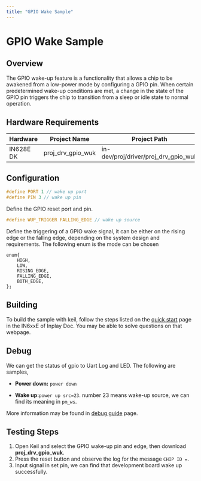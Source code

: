 ```yaml
---
title: "GPIO Wake Sample"
---
```


# GPIO Wake Sample

## Overview

The GPIO wake-up feature is a functionality that allows a chip to be awakened from a low-power mode by configuring a GPIO pin. When certain predetermined wake-up conditions are met, a change in the state of the GPIO pin triggers the chip to transition from a sleep or idle state to normal operation.



## Hardware Requirements

| Hardware  | Project Name      | Project Path                         |
| --------- | ----------------- | ------------------------------------ |
| IN628E DK | proj_drv_gpio_wuk | in-dev/proj/driver/proj_drv_gpio_wuk |



## Configuration

```c
#define PORT 1 // wake up port
#define PIN 3 // wake up pin
```

Define the GPIO reset port and pin.



```c
#define WUP_TRIGGER FALLING_EDGE // wake up source
```

Define the triggering of a GPIO wake signal, it can be either on the rising edge or the falling edge, depending on the system design and requirements.  The following enum is the mode can be chosen

```
enum{
	HIGH,
	LOW,
	RISING_EDGE,
	FALLING_EDGE,
	BOTH_EDGE,
};
```



## Building

To build the sample with keil, follow the steps listed on the [quick start](https://inplay-inc.github.io/docs/in6xxe/getting-started/installation/quick-start.html) page in the IN6xxE  of Inplay Doc. You may be able to solve questions on that webpage.



## Debug

We can get the status of gpio to Uart Log and LED. The following are samples,

- **Power down:** `power down `

- **Wake up:**`power up src=23`. number 23 means wake-up source, we can find its meaning in `pm_ws`.

More information may be found in [debug guide](https://inplay-inc.github.io/docs/in6xxe/getting-started/debug-guide) page.




## Testing Steps

1. Open Keil and select the GPIO wake-up pin and edge, then download **proj_drv_gpio_wuk**.
2. Press the reset button and observe the log for the message `CHIP ID =`.
3. Input signal in set pin, we can find that development board  wake up successfully.

